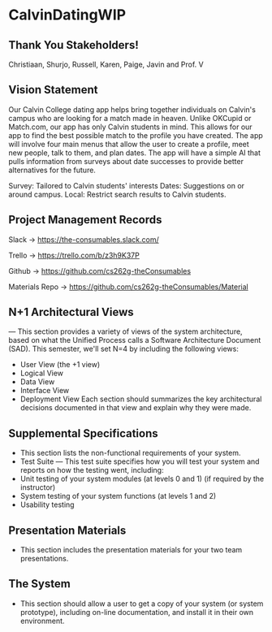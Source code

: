 # CalvinDatingWIP

Thank You Stakeholders!
------------------------
Christiaan, Shurjo, Russell, Karen, Paige, Javin and Prof. V

Vision Statement
------------------------
Our Calvin College dating app helps bring together individuals on Calvin's campus who are looking for a match made in heaven. Unlike OKCupid or Match.com, our app has only Calvin students in mind. This allows for our app to find the best possible match to the profile you have created. The app will involve four main menus that allow the user to create a profile, meet new people, talk to them, and plan dates. The app will have a simple AI that pulls information from surveys about date successes to provide better alternatives for the future.

Survey: Tailored to Calvin students' interests
Dates: Suggestions on or around campus.
Local: Restrict search results to Calvin students.

Project Management Records
------------------------
Slack           -> https://the-consumables.slack.com/

Trello          -> https://trello.com/b/z3h9K37P

Github          -> https://github.com/cs262g-theConsumables

Materials Repo  -> https://github.com/cs262g-theConsumables/Material

N+1 Architectural Views 
------------------------
— This section provides a variety of views of the system architecture, based on what the Unified Process calls a Software Architecture Document (SAD). This semester, we'll set N=4 by including the following views:
- User View (the +1 view)
- Logical View
- Data View
- Interface View
- Deployment View
Each section should summarizes the key architectural decisions documented in that view and explain why they were made.

Supplemental Specifications 
------------------------
- This section lists the non-functional requirements of your system.
- Test Suite — This test suite specifies how you will test your system and reports on how the testing went, including:
- Unit testing of your system modules (at levels 0 and 1) (if required by the instructor)
- System testing of your system functions (at levels 1 and 2)
- Usability testing

Presentation Materials 
------------------------
- This section includes the presentation materials for your two team presentations.

The System
------------------------
- This section should allow a user to get a copy of your system (or system prototype), including on-line documentation, and install it in their own environment.
